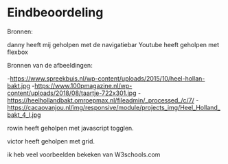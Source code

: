# Eindbeoordeling

Bronnen:

danny heeft mij geholpen met de navigatiebar Youtube heeft geholpen met flexbox

Bronnen van de afbeeldingen:

-https://www.spreekbuis.nl/wp-content/uploads/2015/10/heel-hollan-bakt.jpg -https://www.100pmagazine.nl/wp-content/uploads/2018/08/taartje-722x301.jpg -https://heelhollandbakt.omroepmax.nl/fileadmin/_processed_/c/7/ -https://cacaovanjou.nl/img/responsive/module/projects_img/Heel_Holland_bakt_4_l.jpg

rowin heeft geholpen met javascript togglen.

victor heeft geholpen met grid.

ik heb veel voorbeelden bekeken van W3schools.com
